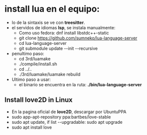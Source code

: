 # install lua en el equipo:
* lo de la sintaxis se ve con **treesitter**.
* el servidos de idiomas **lsp**, se instala manualmente:
  - Como uso fedora: dnf install libstdc++-static
  - git clone <https://github.com/sumneko/lua-language-server>
  - cd lua-language-server
  - git submodule update --init --recursive
* penultimo paso:
  - cd 3rd/luamake
  - ./compile/install.sh
  - cd ../..
  - ./3rd/luamake/luamake rebuild
* Ultimo paso a usar:
  - el binario se encuentra en la ruta: **./bin/lua-language-server**
## Install love2D in Linux
* En la pagina oficial de **love2D**, descargar por UbuntuPPA
* sudo app-apt-repository ppa:bartbes/love-stable
* sudo apt update, if list --upgradable: sudo apt upgrade
* sudo apt install love
